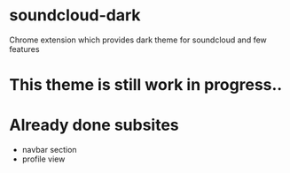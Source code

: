 # soundcloud-dark

Chrome extension which provides dark theme for soundcloud and few features

# This theme is still work in progress..

# Already done subsites
- navbar section
- profile view